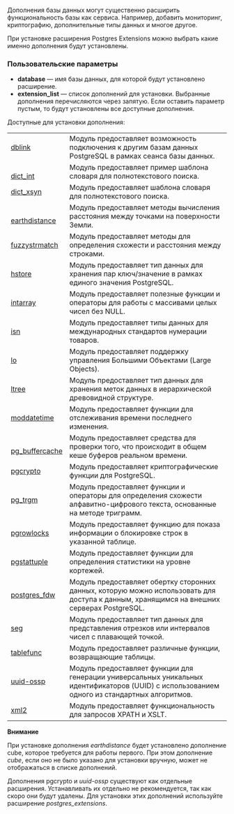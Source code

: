 Дополнения базы данных могут существенно расширить функциональность базы как сервиса. Например, добавить мониторинг, криптографию, дополнительные типы данных и многое другое.

При установке расширения Postgres Extensions можно выбрать какие именно дополнения будут установлены.

### Пользовательские параметры

- **database** — имя базы данных, для которой будут установлено расширение.
- **extension_list** — список дополнений для установки. Выбранные дополнения перечисляются через запятую. Если оставить параметр пустым, то будут установлены все доступные дополнения.

Доступные для установки дополнения:

<table style="width: 100%;"><tbody><tr><td style="width: 18.5213%;"><a href="https://www.postgresql.org/docs/current/dblink.html" title="" id=""></a><span id="isPasted" style="font-size:10pt;font-family:Arial;color:#000000;background-color:transparent;font-weight:400;font-style:normal;font-variant:normal;text-decoration:none;vertical-align:baseline;white-space:pre;white-space:pre-wrap;"><a href="https://www.postgresql.org/docs/current/dblink.html" title="" id=""></a></span><a href="https://www.postgresql.org/docs/current/dblink.html" id="" title=""></a><a href="https://www.postgresql.org/docs/current/dblink.html" id="" title="">dblink</a><a href="https://www.postgresql.org/docs/current/dblink.html" id="" title=""></a><span id="isPasted" style="font-size:10pt;font-family:Arial;color:#000000;background-color:transparent;font-weight:400;font-style:normal;font-variant:normal;text-decoration:none;vertical-align:baseline;white-space:pre;white-space:pre-wrap;"><a href="https://www.postgresql.org/docs/current/dblink.html" id="" title=""></a></span><br></td><td style="width: 81.3263%;">Модуль предоставляет возможность подключения к другим базам данных PostgreSQL в рамках сеанса базы данных.<br></td></tr><tr><td style="width: 18.5213%;"><br><a href="https://www.postgresql.org/docs/current/dict-int.html" id="" title="">dict_int</a></td><td style="width: 81.3263%;">Модуль предоставляет пример шаблона словаря для полнотекстового поиска.<br></td></tr><tr><td style="width: 18.5213%;"><a href="https://www.postgresql.org/docs/current/dict-xsyn.html" id="" title="">dict_xsyn</a><br></td><td style="width: 81.3263%;">Модуль предоставляет шаблона словаря для полнотекстового поиска.<br></td></tr><tr><td style="width: 18.5213%;"><br><a href="https://www.postgresql.org/docs/current/earthdistance.html" id="" title="">earthdistance</a></td><td style="width: 81.3263%;">Модуль предоставляет методы вычисления расстояния между точками на поверхности Земли.<br></td></tr><tr><td style="width: 18.5213%;"><a href="https://www.postgresql.org/docs/current/fuzzystrmatch.html" id="" title="">fuzzystrmatch</a><br></td><td style="width: 81.3263%;">Модуль предоставляет методы для определения схожести и расстояния между строками.<br></td></tr><tr><td style="width: 18.5213%;"><a href="https://www.postgresql.org/docs/current/hstore.html" id="" title="">hstore</a><br></td><td style="width: 81.3263%;">Модуль предоставляет тип данных для хранения пар ключ/значение в рамках единого значения PostgreSQL.<br></td></tr><tr><td style="width: 18.5213%;"><a href="https://www.postgresql.org/docs/current/intarray.html" id="" title="">intarray</a><br></td><td style="width: 81.3263%;">Модуль предоставляет полезные функции и операторы для работы с массивами целых чисел без NULL.<br></td></tr><tr><td style="width: 18.5213%;"><a href="https://www.postgresql.org/docs/current/isn.html" id="" title="">isn</a><br></td><td style="width: 81.3263%;">Модуль предоставляет типы данных для международных стандартов нумерации товаров.<br></td></tr><tr><td style="width: 18.5213%;"><a href="https://www.postgresql.org/docs/current/lo.html" id="" title="">lo</a><br></td><td style="width: 81.3263%;">Модуль предоставляет поддержку управления Большими Объектами (Large Objects).<br></td></tr><tr><td style="width: 18.5213%;"><a href="https://www.postgresql.org/docs/current/ltree.html" id="" title="">ltree</a><br></td><td style="width: 81.3263%;">Модуль предоставляет тип данных для хранения меток данных в иерархической древовидной структуре.<br></td></tr><tr><td style="width: 18.5213%;"><a href="https://www.postgresql.org/docs/current/contrib-spi.html#id-1.11.7.45.8" title="" id=""></a><a href="https://www.postgresql.org/docs/current/contrib-spi.html#id-1.11.7.45.8" title="" id=""></a><a href="https://www.postgresql.org/docs/current/contrib-spi.html#id-1.11.7.45.8" id="" title="">moddatetime</a><br></td><td style="width: 81.3263%;">Модуль предоставляет функции для отслеживания времени последнего изменения.<br></td></tr><tr><td style="width: 18.5213%;"><br><a href="https://www.postgresql.org/docs/current/pgbuffercache.html" id="" title="">pg_buffercache</a></td><td style="width: 81.3263%;">Модуль предоставляет средства для проверки того, что происходит в общем кеше буферов реальном времени.<br></td></tr><tr><td style="width: 18.5213%;"><a href="https://www.postgresql.org/docs/current/pgcrypto.html" id="" title="">pgcrypto<br></a></td><td style="width: 81.3263%;">Модуль предоставляет криптографические функции для PostgreSQL.<br></td></tr><tr><td style="width: 18.5213%;"><a href="https://www.postgresql.org/docs/current/pgtrgm.html" id="" title="">pg_trgm</a><br></td><td style="width: 81.3263%;">Модуль предоставляет функции и операторы для определения схожести алфавитно-цифрового текста, основанные на методе триграмм.<br></td></tr><tr><td style="width: 18.5213%;"><a href="https://www.postgresql.org/docs/current/pgrowlocks.html" id="" title="">pgrowlocks</a><br></td><td style="width: 81.3263%;">Модуль предоставляет функцию для показа информации о блокировке строк в указанной таблице.<br></td></tr><tr><td style="width: 18.5213%;"><a href="https://www.postgresql.org/docs/current/pgstattuple.html" id="" title="">pgstattuple</a><br></td><td style="width: 81.3263%;">Модуль предоставляет функции для определения статистики на уровне кортежей.<br></td></tr><tr><td style="width: 18.5213%;"><a href="https://www.postgresql.org/docs/current/postgres-fdw.html" id="" title="">postgres_fdw</a><br></td><td style="width: 81.3263%;">Модуль предоставляет обертку сторонних данных, которую можно использовать для доступа к данным, хранящимся на внешних серверах PostgreSQL.<br></td></tr><tr><td style="width: 18.5213%;"><a href="https://www.postgresql.org/docs/current/seg.html" id="" title="">seg</a><br></td><td style="width: 81.3263%;">Модуль предоставляет тип данных для представления отрезков или интервалов чисел с плавающей точкой.<br></td></tr><tr><td style="width: 18.5213%;"><a href="https://www.postgresql.org/docs/current/tablefunc.html" id="" title="">tablefunc</a><br></td><td style="width: 81.3263%;">Модуль предоставляет различные функции, возвращающие таблицы.<br></td></tr><tr><td style="width: 18.5213%;"><a href="https://www.postgresql.org/docs/current/uuid-ossp.html" id="" title="">uuid-ossp</a><br></td><td style="width: 81.3263%;">Модуль предоставляет функции для генерации универсальных уникальных идентификаторов (UUID) с использованием одного из стандартных алгоритмов.<br></td></tr><tr><td style="width: 18.5213%;"><a href="https://www.postgresql.org/docs/current/xml2.html" id="" title="">xml2</a><br></td><td style="width: 81.3263%;">Модуль предоставляет функциональность для запросов XPATH и XSLT.</td></tr></tbody></table>

**Внимание**

При установке дополнения _earthdistance_ будет установлено дополнение cube, которое требуется для работы первого. При этом дополнение _cube_, если оно не было указано для установки вручную, может не отображаться в списке дополнений.

Дополнения pgcrypto и _uuid-ossp_ существуют как отдельные расширения. Устанавливать их отдельно не рекомендуется, так как скоро они будут удалены. Для установки этих дополнений используйте расширение _postgres_extensions_.
